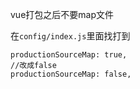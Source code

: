 vue打包之后不要map文件

在`config/index.js`里面找打到

```
productionSourceMap: true,
//改成false
productionSourceMap: false,
```

